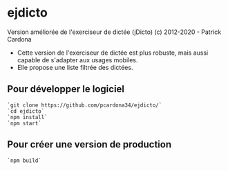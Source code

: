 # ejdicto

Version améliorée de l'exerciseur de dictée (jDicto)
(c) 2012-2020 - Patrick Cardona

+ Cette version de l'exerciseur de dictée est plus robuste, mais aussi capable de s'adapter aux usages mobiles.
+ Elle propose une liste filtrée des dictées.

## Pour développer le logiciel

    `git clone https://github.com/pcardona34/ejdicto/`
    `cd ejdicto`
    `npm install`
    `npm start`
    
## Pour créer une version de production

    `npm build`





